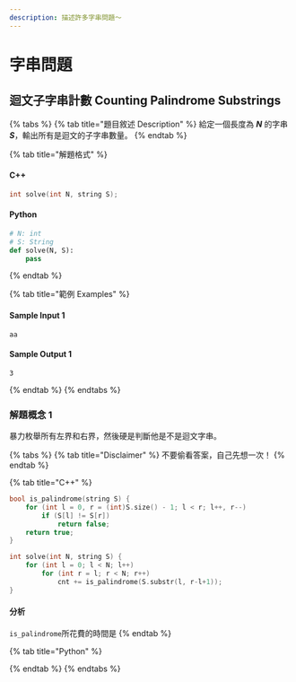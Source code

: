 ```yaml
---
description: 描述許多字串問題～
---
```


# 字串問題

## 迴文子字串計數 Counting Palindrome Substrings

{% tabs %}
{% tab title="題目敘述 Description" %}
給定一個長度為 _**N**_ 的字串 _**S**_，輸出所有是迴文的子字串數量。
{% endtab %}

{% tab title="解題格式" %}
#### C++

```cpp
int solve(int N, string S);
```

#### Python

```python
# N: int
# S: String
def solve(N, S):
    pass
```
{% endtab %}

{% tab title="範例 Examples" %}
#### Sample Input 1

```text
aa
```

#### Sample Output 1

```text
3
```
{% endtab %}
{% endtabs %}

### 解題概念 1

暴力枚舉所有左界和右界，然後硬是判斷他是不是迴文字串。

{% tabs %}
{% tab title="Disclaimer" %}
不要偷看答案，自己先想一次！
{% endtab %}

{% tab title="C++" %}
```cpp
bool is_palindrome(string S) {
    for (int l = 0, r = (int)S.size() - 1; l < r; l++, r--)
        if (S[l] != S[r])
            return false;
    return true;
}

int solve(int N, string S) {
    for (int l = 0; l < N; l++)
        for (int r = l; r < N; r++)
            cnt += is_palindrome(S.substr(l, r-l+1));
}
```

#### 分析

`is_palindrome`所花費的時間是
{% endtab %}

{% tab title="Python" %}

{% endtab %}
{% endtabs %}

